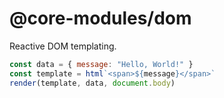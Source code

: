 # @core-modules/dom

Reactive DOM templating.

```js
const data = { message: "Hello, World!" }
const template = html`<span>${message}</span>`
render(template, data, document.body)
````
